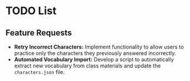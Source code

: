 # TODO List

## Feature Requests

- **Retry Incorrect Characters:** Implement functionality to allow users to practice only the characters they previously answered incorrectly.
- **Automated Vocabulary Import:** Develop a script to automatically extract new vocabulary from class materials and update the `characters.json` file.
